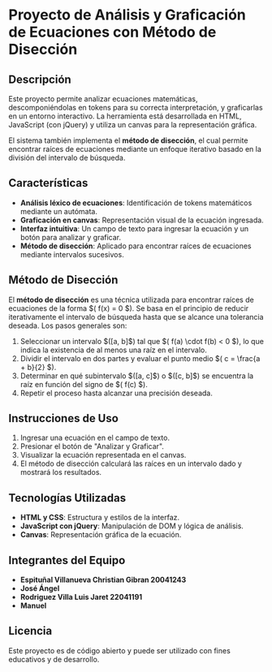 # Proyecto de Análisis y Graficación de Ecuaciones con Método de Disección

## Descripción
Este proyecto permite analizar ecuaciones matemáticas, descomponiéndolas en tokens para su correcta interpretación, y graficarlas en un entorno interactivo. La herramienta está desarrollada en HTML, JavaScript (con jQuery) y utiliza un canvas para la representación gráfica.

El sistema también implementa el **método de disección**, el cual permite encontrar raíces de ecuaciones mediante un enfoque iterativo basado en la división del intervalo de búsqueda.

## Características
- **Análisis léxico de ecuaciones**: Identificación de tokens matemáticos mediante un autómata.
- **Graficación en canvas**: Representación visual de la ecuación ingresada.
- **Interfaz intuitiva**: Un campo de texto para ingresar la ecuación y un botón para analizar y graficar.
- **Método de disección**: Aplicado para encontrar raíces de ecuaciones mediante intervalos sucesivos.

## Método de Disección
El **método de disección** es una técnica utilizada para encontrar raíces de ecuaciones de la forma \$( f(x) = 0 \$). Se basa en el principio de reducir iterativamente el intervalo de búsqueda hasta que se alcance una tolerancia deseada. Los pasos generales son:
1. Seleccionar un intervalo \$([a, b]\$) tal que \$( f(a) \cdot f(b) < 0 \$), lo que indica la existencia de al menos una raíz en el intervalo.
2. Dividir el intervalo en dos partes y evaluar el punto medio \$( c = \frac{a + b}{2} \$).
3. Determinar en qué subintervalo \$([a, c]\$) o \$([c, b]\$) se encuentra la raíz en función del signo de \$( f(c) \$).
4. Repetir el proceso hasta alcanzar una precisión deseada.

## Instrucciones de Uso
1. Ingresar una ecuación en el campo de texto.
2. Presionar el botón de "Analizar y Graficar".
3. Visualizar la ecuación representada en el canvas.
4. El método de disección calculará las raíces en un intervalo dado y mostrará los resultados.

## Tecnologías Utilizadas
- **HTML y CSS**: Estructura y estilos de la interfaz.
- **JavaScript con jQuery**: Manipulación de DOM y lógica de análisis.
- **Canvas**: Representación gráfica de la ecuación.

## Integrantes del Equipo
- **Espituñal Villanueva Christian Gibran 20041243**
- **José Ángel**
- **Rodriguez Villa Luis Jaret 22041191**
- **Manuel**

## Licencia
Este proyecto es de código abierto y puede ser utilizado con fines educativos y de desarrollo.

